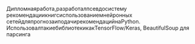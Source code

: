 Дипломнаяработа,разработалпсевдосистему
 рекомендациикнигсиспользованиемнейронных
 сетейдляпрогнозаиподачирекомендацийнаPython.
 ИспользовалтакиебиблиотекикакTensorFlow/Keras,
 BeautifulSoup для парсинга
